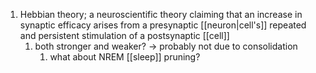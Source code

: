 1. Hebbian theory; a neuroscientific theory claiming that an increase in synaptic efficacy arises from a presynaptic [[neuron|cell's]] repeated and persistent stimulation of a postsynaptic [[cell]]
	1. both stronger and weaker? → probably not due to consolidation
		1. what about NREM [[sleep]] pruning?